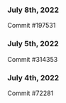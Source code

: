 ### July 8th, 2022

Commit #197531

### July 5th, 2022

Commit #314353


### July 4th, 2022

Commit #72281
